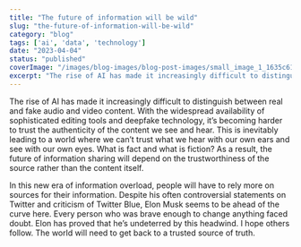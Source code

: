 ```yaml
---
title: "The future of information will be wild"
slug: "the-future-of-information-will-be-wild"
category: "blog"
tags: ['ai', 'data', 'technology']
date: "2023-04-04"
status: "published"
coverImage: "/images/blog-images/blog-post-images/small_image_1_1635c61c0a.png"
excerpt: "The rise of AI has made it increasingly difficult to distinguish between real and fake audio and video content. With the widespread availability of sophisticated editing tools and deepfake technolo..."
---
```


The rise of AI has made it increasingly difficult to distinguish between real and fake audio and video content. With the widespread availability of sophisticated editing tools and deepfake technology, it’s becoming harder to trust the authenticity of the content we see and hear. This is inevitably leading to a world where we can’t trust what we hear with our own ears and see with our own eyes. What is fact and what is fiction? As a result, the future of information sharing will depend on the trustworthiness of the source rather than the content itself.

In this new era of information overload, people will have to rely more on sources for their information. Despite his often controversial statements on Twitter and criticism of Twitter Blue, Elon Musk seems to be ahead of the curve here. Every person who was brave enough to change anything faced doubt. Elon has proved that he’s undeterred by this headwind. I hope others follow. The world will need to get back to a trusted source of truth. 

